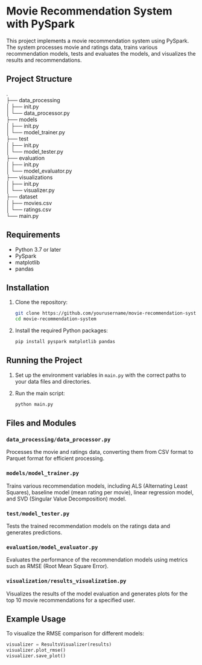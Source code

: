 # Movie Recommendation System with PySpark

This project implements a movie recommendation system using PySpark. The system processes movie and ratings data, trains various recommendation models, tests and evaluates the models, and visualizes the results and recommendations.

## Project Structure

. <br />
├── data_processing <br />
│ ├── init.py <br />
│ └── data_processor.py <br />
├── models <br />
│ ├── init.py <br />
│ └── model_trainer.py <br />
├── test <br />
│ ├── init.py <br />
│ └── model_tester.py <br />
├── evaluation <br />
│ ├── init.py <br />
│ └── model_evaluator.py <br />
├── visualizations <br />
│ ├── init.py <br />
│ └── visualizer.py <br />
├── dataset <br />
│ ├── movies.csv <br />
│ └── ratings.csv <br />
└── main.py <br />


## Requirements

- Python 3.7 or later
- PySpark
- matplotlib
- pandas

## Installation

1. Clone the repository:
    ```sh
    git clone https://github.com/yourusername/movie-recommendation-system.git
    cd movie-recommendation-system
    ```

2. Install the required Python packages:
    ```sh
    pip install pyspark matplotlib pandas
    ```

## Running the Project

1. Set up the environment variables in `main.py` with the correct paths to your data files and directories.

2. Run the main script:
    ```sh
    python main.py
    ```

## Files and Modules

### `data_processing/data_processor.py`

Processes the movie and ratings data, converting them from CSV format to Parquet format for efficient processing.

### `models/model_trainer.py`

Trains various recommendation models, including ALS (Alternating Least Squares), baseline model (mean rating per movie), linear regression model, and SVD (Singular Value Decomposition) model.

### `test/model_tester.py`

Tests the trained recommendation models on the ratings data and generates predictions.

### `evaluation/model_evaluator.py`

Evaluates the performance of the recommendation models using metrics such as RMSE (Root Mean Square Error).

### `visualization/results_visualization.py`

Visualizes the results of the model evaluation and generates plots for the top 10 movie recommendations for a specified user.

## Example Usage

To visualize the RMSE comparison for different models:
```python
visualizer = ResultsVisualizer(results)
visualizer.plot_rmse()
visualizer.save_plot()
